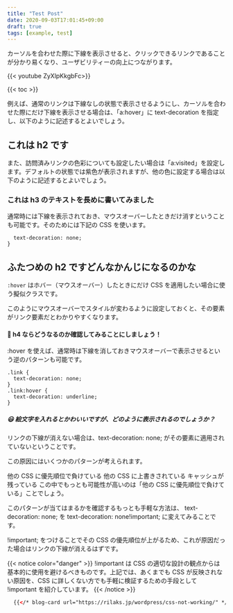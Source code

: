 ```yaml
---
title: "Test Post"
date: 2020-09-03T17:01:45+09:00
draft: true
tags: [example, test]
---
```


カーソルを合わせた際に下線を表示させると、クリックできるリンクであることが分かり易くなり、ユーザビリティーの向上につながります。

{{< youtube ZyXlpKkgbFc>}}

{{< toc >}}

例えば、通常のリンクは下線なしの状態で表示させるようにし、カーソルを合わせた際にだけ下線を表示させる場合は、「a:hover」に text-decoration を指定し、以下のように記述するとよいでしょう。

## これは h2 です

また、訪問済みリンクの色彩についても設定したい場合は「a:visited」を設定します。デフォルトの状態では紫色が表示されますが、他の色に設定する場合は以下のように記述するとよいでしょう。

### これは h3 のテキストを長めに書いてみました

通常時には下線を表示されておき、マウスオーバーしたときだけ消すということも可能です。そのためには下記の CSS を使います。

```.link:hover {
  text-decoration: none;
}
```

## ふたつめの h2 ですどんなかんじになるのかな

`:hover` はホバー（マウスオーバー）したときにだけ CSS を適用したい場合に使う擬似クラスです。

このようにマウスオーバーでスタイルが変わるように設定しておくと、その要素がリンク要素だとわかりやすくなります。

#### 🐸 h4 ならどうなるのか確認してみることにしましょう！

:hover を使えば、通常時は下線を消しておきマウスオーバーで表示させるという逆のパターンも可能です。

```
.link {
  text-decoration: none;
}
.link:hover {
  text-decoration: underline;
}
```

##### 😃 絵文字を入れるとかわいいですが、どのように表示されるのでしょうか？

リンクの下線が消えない場合は、text-decoration: none; がその要素に適用されていないということです。

この原因にはいくつかのパターンが考えられます。

他の CSS に優先順位で負けている
他の CSS に上書きされている
キャッシュが残っている
この中でもっとも可能性が高いのは「他の CSS に優先順位で負けている」ことでしょう。

このパターンが当てはまるかを確認するもっとも手軽な方法は、 text-decoration: none; を text-decoration: none!important; に変えてみることです。

!important; をつけることでその CSS の優先順位が上がるため、これが原因だった場合はリンクの下線が消えるはずです。

{{< notice color="danger" >}}
!important は CSS の適切な設計の観点からは基本的に使用を避けるべきものです。上記では、あくまでも CSS が反映されない原因を、CSS に詳しくない方でも手軽に検証するための手段として !important を紹介しています。
{{< /notice >}}

```html
  {{</* blog-card url="https://rilaks.jp/wordpress/css-not-working/" */>}}
```
